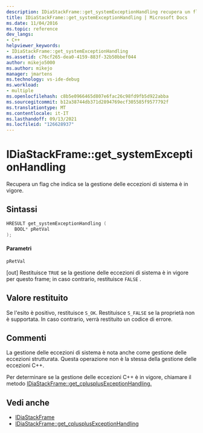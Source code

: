 ```yaml
---
description: IDiaStackFrame::get_systemExceptionHandling recupera un flag che indica se la gestione delle eccezioni di sistema è in vigore.
title: IDiaStackFrame::get_systemExceptionHandling | Microsoft Docs
ms.date: 11/04/2016
ms.topic: reference
dev_langs:
- C++
helpviewer_keywords:
- IDiaStackFrame::get_systemExceptionHandling
ms.assetid: c76cf265-dea0-4159-883f-32b50bbef044
author: mikejo5000
ms.author: mikejo
manager: jmartens
ms.technology: vs-ide-debug
ms.workload:
- multiple
ms.openlocfilehash: c8b5e0966465d807e6fac26c98fd9fb5d922abba
ms.sourcegitcommit: b12a38744db371d2894769ecf305585f9577792f
ms.translationtype: MT
ms.contentlocale: it-IT
ms.lasthandoff: 09/13/2021
ms.locfileid: "126628937"
---
```

# <a name="idiastackframeget_systemexceptionhandling"></a>IDiaStackFrame::get_systemExceptionHandling
Recupera un flag che indica se la gestione delle eccezioni di sistema è in vigore.

## <a name="syntax"></a>Sintassi

```C++
HRESULT get_systemExceptionHandling ( 
   BOOL* pRetVal
);
```

#### <a name="parameters"></a>Parametri
 `pRetVal`

[out] Restituisce `TRUE` se la gestione delle eccezioni di sistema è in vigore per questo frame; in caso contrario, restituisce `FALSE` .

## <a name="return-value"></a>Valore restituito
 Se l'esito è positivo, restituisce `S_OK`. Restituisce `S_FALSE` se la proprietà non è supportata. In caso contrario, verrà restituito un codice di errore.

## <a name="remarks"></a>Commenti
 La gestione delle eccezioni di sistema è nota anche come gestione delle eccezioni strutturata. Questa operazione non è la stessa della gestione delle eccezioni C++.

 Per determinare se la gestione delle eccezioni C++ è in vigore, chiamare il metodo [IDiaStackFrame::get_cplusplusExceptionHandling.](../../debugger/debug-interface-access/idiastackframe-get-cplusplusexceptionhandling.md)

## <a name="see-also"></a>Vedi anche
- [IDiaStackFrame](../../debugger/debug-interface-access/idiastackframe.md)
- [IDiaStackFrame::get_cplusplusExceptionHandling](../../debugger/debug-interface-access/idiastackframe-get-cplusplusexceptionhandling.md)
